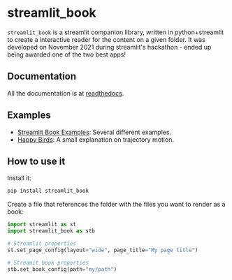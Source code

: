# streamlit_book

`streamlit_book` is a streamlit companion library, written in python+streamlit to create a interactive reader for the content on a given folder. It was developed on November 2021 during streamlit's hackathon - ended up being awarded one of the two best apps!

## Documentation

All the documentation is at [readthedocs](https://streamlit_book.readthedocs.io/).

## Examples 

* [Streamlit Book Examples](https://share.streamlit.io/sebastiandres/streamlit_book_examples/main/book.py): Several different examples.
* [Happy Birds](https://share.streamlit.io/sebastiandres/streamlit_happy_birds/main/happy_birds.py): A small explanation on trajectory motion.

## How to use it

Install it:

```bash
pip install streamlit_book
```

Create a file that references the folder with the files you want to render as a book:

```python
import streamlit as st
import streamlit_book as stb

# Streamlit properties
st.set_page_config(layout="wide", page_title="My page title")

# Streamit book properties
stb.set_book_config(path="my/path")
```
